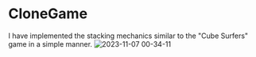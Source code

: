 # CloneGame
I have implemented the stacking mechanics similar to the "Cube Surfers" game in a simple manner.
![2023-11-07 00-34-11](https://github.com/ufukzkan/CloneGame/assets/48159407/57ad7532-2cf1-4d77-a87b-bf7312eb470c)
